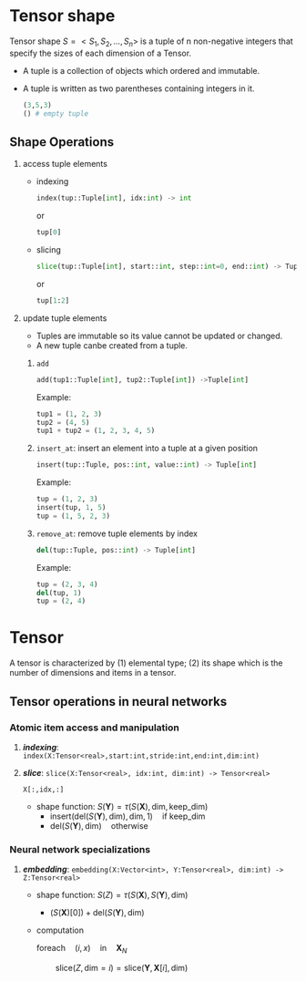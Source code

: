 # Tensor shape

Tensor shape $S=<S_1,S_2,...,S_n>$ is a tuple of n non-negative integers that specify the sizes of each dimension of a Tensor.

- A tuple is a collection of objects which ordered and immutable.
- A tuple is written as two parentheses containing integers in it.

    ```python
    (3,5,3)
    () # empty tuple
    ```

## Shape Operations

1. access tuple elements
    - indexing
        ```python
        index(tup::Tuple[int], idx:int) -> int
        ```
        or
        ```python
        tup[0]
        ```
    - slicing
        ```python
        slice(tup::Tuple[int], start::int, step::int=0, end::int) -> Tuple[int]
        ```
        or
        ```python
        tup[1:2]
        ```
2. update tuple elements
    - Tuples are immutable so its value cannot be updated or changed.
    - A new tuple canbe created from a tuple.

    1. `add`
        ```python
        add(tup1::Tuple[int], tup2::Tuple[int]) ->Tuple[int]
        ```
        Example:
        ```python
        tup1 = (1, 2, 3)
        tup2 = (4, 5)
        tup1 + tup2 = (1, 2, 3, 4, 5)
        ```
    2. `insert_at`: insert an element into a tuple at a given position

        ```python
        insert(tup::Tuple, pos::int, value::int) -> Tuple[int]
        ```
        Example:
        ```python
        tup = (1, 2, 3)
        insert(tup, 1, 5)
        tup = (1, 5, 2, 3)
        ```
    3. `remove_at`: remove tuple elements by index
        ```python
        del(tup::Tuple, pos::int) -> Tuple[int]
        ```
        Example:
        ```python
        tup = (2, 3, 4)
        del(tup, 1)
        tup = (2, 4)
        ```

# Tensor

A tensor is characterized by (1) elemental type; (2) its shape which is the number of dimensions and items in a tensor.

## Tensor operations in neural networks

### Atomic item access and manipulation

1. _**indexing**_: ```index(X:Tensor<real>,start:int,stride:int,end:int,dim:int)```
1. _**slice**_: ```slice(X:Tensor<real>, idx:int, dim:int) -> Tensor<real>```

   `X[:,idx,:]`
   - shape function: $S(\mathbf{Y}) = \tau(S(\mathbf{X}), \text{dim}, \text{keep\_dim})$
       - $\text{insert}(\text{del}(S(\mathbf{Y}), \text{dim}), \text{dim}, 1) \quad \text{if keep\_dim}$
       - $\text{del}(S(\mathbf{Y}), \text{dim}) \quad \text{otherwise}$

### Neural network specializations

1. _**embedding**_: ```embedding(X:Vector<int>, Y:Tensor<real>, dim:int) -> Z:Tensor<real>```
    - shape function: $S(Z) = \tau (S(\mathbf{X}), S(\mathbf{Y}), \text{dim})$
      - $(S(\mathbf{X})[0]) + \text{del}(S(\mathbf{Y}), \text{dim})$

    - computation

        $\text{foreach} \quad (i, x) \quad \text{in} \quad \mathbf{X}_{N}$

        $\quad \quad \text{slice}(Z, \text{dim}=i) = \text{slice}(\mathbf{Y}, \mathbf{X}[i], \text{dim})$
